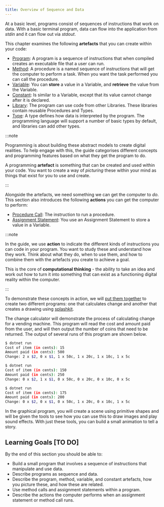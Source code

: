 ```yaml
---
title: Overview of Sequence and Data
---
```


At a basic level, programs consist of sequences of instructions that work on data. With a basic terminal program, data can flow into the application from *stdin* and it can flow out via *stdout*.

This chapter examines the following **artefacts** that you can create within your code:

- [Program](../1-concepts#program): A program is a sequence of instructions that when compiled creates an executable file that a user can run.
- [Method](../1-concepts#procedure): A procedure is a named sequence of instructions that will get the computer to perform a task. When you want the task performed you can call the procedure.
- [Variable](../1-concepts#variable): You can **store** a value in a Variable, and **retrieve** the value from the Variable.
- [Constant](../1-concepts#constant): Is similar to a Variable, except that its value cannot change after it is declared.
- [Library](../1-concepts#library): The program can use code from other Libraries. These libraries contain reusable Procedures and Types.
- [Type](../1-concepts#type): A type defines how data is interpreted by the program. The programming language will support a number of basic types by default, and libraries can add other types.

:::note

Programming is about building these abstract models to create digital realities. To help engage with this, the guide categorises different concepts and programming features based on what they get the program to do.

A programming **artefact** is something that can be created and used
within your code. You want to create a way of *picturing* these within your mind as things that exist for you to use and create.

:::

Alongside the artefacts, we need something we can get the computer to *do*.
This section also introduces the following **actions** you can get the computer to perform:

- [Procedure Call](../1-concepts#procedure-call): The instruction to run a procedure.
- [Assignment Statement](../1-concepts#assignment-statement): You use an Assignment Statement to store a value in a Variable.



:::note

In the guide, we use **action** to indicate the different kinds of instructions you can code in your program. You want to study these and understand how they work. Think about what they do, when to use them, and how to combine them with the artefacts you create to achieve a goal.

This is the core of **computational thinking** - the ability to take an idea and work out how to turn it into something that can exist as a functioning digital reality within the computer.

:::

To demonstrate these concepts in action, we will [put them together](./3-put-together.md) to create two different programs: one that calculates change and another that creates a drawing using [splashkit](https://splashkit.io).

The change calculator will demonstrate the process of calculating change for a vending machine. This program will read the cost and amount paid from the user, and will then output the number of coins that need to be returned. The output of several runs of this program are shown below.

```sh
$ dotnet run
Cost of item (in cents): 15
Amount paid (in cents): 500
Change: 2 x $2, 0 x $1, 1 x 50c, 1 x 20c, 1 x 10c, 1 x 5c

$ dotnet run
Cost of item (in cents): 150
Amount paid (in cents): 250
Change: 0 x $2, 1 x $1, 0 x 50c, 0 x 20c, 0 x 10c, 0 x 5c

$ dotnet run
Cost of item (in cents): 175
Amount paid (in cents): 200
Change: 0 x $2, 0 x $1, 0 x 50c, 1 x 20c, 0 x 10c, 1 x 5c
```

In the graphical program, you will create a scene using primitive shapes and will be given the tools to see how you can use this to draw images and play sound effects. With just these tools, you can build a small animation to tell a story.

## Learning Goals [TO DO]

By the end of this section you should be able to:

- Build a small program that involves a sequence of instructions that manipulate and use data.
- Describe programs as sequence and data.
- Describe the program, method, variable, and constant artefacts, how you picture these, and how these are related.
- Use method calls and assignment statements within a program.
- Describe the actions the computer performs when an assignment statement or method call runs.
